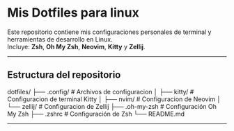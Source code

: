 # Mis Dotfiles para linux

Este repositorio contiene mis configuraciones personales de terminal y herramientas de desarrollo en Linux.  
Incluye: **Zsh**, **Oh My Zsh**, **Neovim**, **Kitty** y **Zellij**.

---

## Estructura del repositorio
dotfiles/
├── .config/ # Archivos de configuracion
│ ├── kitty/ # Configuracion de terminal Kitty 
│ ├── nvim/ # Configuracion de Neovim
│ └── zellij/ # Configuracion de Zellij
├── .oh-my-zsh # Configuración Oh My Zsh
├── .zshrc # Configuración de Zsh
└── README.md


---
